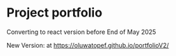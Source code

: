 # Project portfolio
Converting to react version before End of May 2025

New Version: at https://oluwatopef.github.io/portfolioV2/
